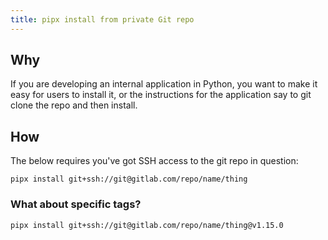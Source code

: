 ```yaml
---
title: pipx install from private Git repo
---
```


## Why

If you are developing an internal application in Python, you want to make it easy for users to install it, or the instructions
for the application say to git clone the repo and then install.

## How

The below requires you've got SSH access to the git repo in question:

```shell
pipx install git+ssh://git@gitlab.com/repo/name/thing
```

### What about specific tags?

```shell
pipx install git+ssh://git@gitlab.com/repo/name/thing@v1.15.0
```
